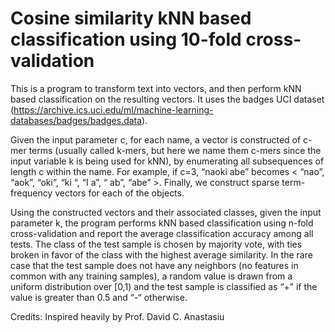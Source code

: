 # Cosine similarity kNN based classification using 10-fold cross-validation

This is a program to transform text into vectors, and then perform kNN based classification on the resulting vectors.
It uses the badges UCI dataset (https://archive.ics.uci.edu/ml/machine-learning-databases/badges/badges.data).

Given the input parameter c, for each name, a vector is constructed of c-mer terms (usually called k-mers, but here we name them c-mers since the input variable k is being used for kNN), by enumerating all subsequences of length c within the name. For example, if c=3, “naoki abe” becomes < “nao”, “aok”, “oki”, “ki “, “I a”, “ ab”, “abe” >. Finally, we construct sparse term-frequency vectors for each of the objects.

Using the constructed vectors and their associated classes, given the input parameter k, the program performs kNN based classification using n-fold cross-validation and report the average classification accuracy among all tests. The class of the test sample is chosen by majority vote, with ties broken in favor of the class with the highest average similarity. In the rare case that the test sample does not have any neighbors (no features in common with any training samples), a random value is drawn from a uniform distribution over [0,1) and the test sample is classified as “+” if the value is greater than 0.5 and “-“ otherwise.

Credits:
Inspired heavily by Prof. David C. Anastasiu
